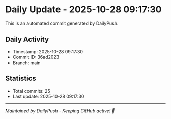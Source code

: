 # Daily Update - 2025-10-28 09:17:30

This is an automated commit generated by DailyPush.

## Daily Activity
- Timestamp: 2025-10-28 09:17:30
- Commit ID: 36ad2023
- Branch: main

## Statistics
- Total commits: 25
- Last update: 2025-10-28 09:17:30

---
*Maintained by DailyPush - Keeping GitHub active! 🚀*
